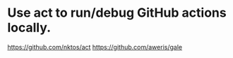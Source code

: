# Use act to run/debug GitHub actions locally.

<https://github.com/nktos/act>
<https://github.com/aweris/gale>

